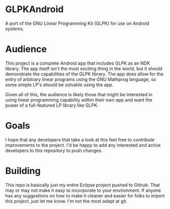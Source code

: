 GLPKAndroid
===========

A port of the GNU Linear Programming Kit (GLPK) for use on Android systems.

Audience
========

This project is a complete Android app that includes GLPK as an NDK library.  The app itself isn't the most exciting thing in the world, but it should demonstrate the capabilities of the GLPK library.  The app does allow for the entry of arbitrary linear programs using the GNU Mathprog language, so some simple LP's should be solvable using the app.

Given all of this, the audience is likely those that might be interested in using linear programming capability within their own app and want the power of a full-featured LP library like GLPK.

Goals
=====

I hope that any developers that take a look at this feel free to contribute improvements to the project.  I'd be happy to add any interested and active developers to this repository to push changes.

Building
========

This repo is basically just my entire Eclipse project pushed to Github.  That may or may not make it easy to incorporate to your environment.  If anyone has any suggestions on how to make ti cleaner and easier for folks to import this project, just let me know.  I'm not the most adept at git.
